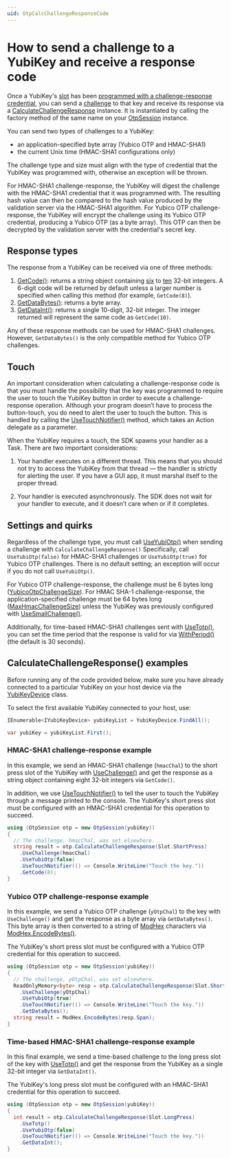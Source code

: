 ```yaml
---
uid: OtpCalcChallengeResponseCode
---
```


<!-- Copyright 2021 Yubico AB

Licensed under the Apache License, Version 2.0 (the "License");
you may not use this file except in compliance with the License.
You may obtain a copy of the License at

    http://www.apache.org/licenses/LICENSE-2.0

Unless required by applicable law or agreed to in writing, software
distributed under the License is distributed on an "AS IS" BASIS,
WITHOUT WARRANTIES OR CONDITIONS OF ANY KIND, either express or implied.
See the License for the specific language governing permissions and
limitations under the License. -->

# How to send a challenge to a YubiKey and receive a response code

Once a YubiKey's [slot](xref:OtpSlots) has
been [programmed with a challenge-response credential](xref:OtpProgramChallengeResponse), you can send
a [challenge](xref:OtpChallengeResponse) to that key and receive its response via
a [CalculateChallengeResponse](xref:Yubico.YubiKey.Otp.Operations.CalculateChallengeResponse) instance. It is
instantiated by calling the factory method of the same name on your [OtpSession](xref:Yubico.YubiKey.Otp.OtpSession)
instance.

You can send two types of challenges to a YubiKey:

- an application-specified byte array (Yubico OTP and HMAC-SHA1)
- the current Unix time (HMAC-SHA1 configurations only)

The challenge type and size must align with the type of credential that the YubiKey was programmed with, otherwise an exception
will be thrown.

For HMAC-SHA1 challenge-response, the YubiKey will digest the challenge with the HMAC-SHA1 credential that it
was programmed with. The resulting hash value can then be compared to the hash value produced by the validation server via the HMAC-SHA1 algorithm. 
For Yubico OTP challenge-response, the YubiKey will encrypt the challenge using its Yubico OTP
credential, producing a Yubico OTP (as a byte array). This OTP can then be decrypted by the validation server with the credential's secret
key.

## Response types

The response from a YubiKey can be received via one of three methods:

1. [GetCode()](xref:Yubico.YubiKey.Otp.Operations.CalculateChallengeResponse.GetCode%28System.Int32%29): returns a
   string object containing [six](xref:Yubico.YubiKey.Otp.Operations.CalculateChallengeResponse.MinOtpDigits)
   to [ten](xref:Yubico.YubiKey.Otp.Operations.CalculateChallengeResponse.MaxOtpDigits) 32-bit integers. A 6-digit code
   will be returned by default unless a larger number is specified when calling this method (for
   example, ``GetCode(8)``).
1. [GetDataBytes()](xref:Yubico.YubiKey.Otp.Operations.CalculateChallengeResponse.GetDataBytes): returns a byte array.
1. [GetDataInt()](xref:Yubico.YubiKey.Otp.Operations.CalculateChallengeResponse.GetDataInt): returns a single 10-digit, 32-bit
   integer. The integer returned will represent the same code as ``GetCode(10)``.

Any of these response methods can be used for HMAC-SHA1 challenges. However, ``GetDataBytes()`` is the only
compatible method for Yubico OTP challenges.

## Touch

An important consideration when calculating a challenge-response code is that you must handle the possibility that the
key was programmed to require the user to touch the YubiKey button in order to execute a challenge-response operation.
Although your program doesn’t have to process the button-touch, you do need to alert the user to touch the button. This
is handled by calling
the [UseTouchNotifier()](xref:Yubico.YubiKey.Otp.Operations.CalculateChallengeResponse.UseTouchNotifier(System.Action))
method, which takes an Action delegate as a parameter.

When the YubiKey requires a touch, the SDK spawns your handler as a Task. There are two important considerations:

1. Your handler executes on a different thread. This means that you should not try to access the YubiKey from that
   thread — the handler is strictly for alerting the user. If you have a GUI app, it must marshal itself to the proper
   thread.

1. Your handler is executed asynchronously. The SDK does not wait for your handler to execute, and it doesn’t care when
   or if it completes.

## Settings and quirks

Regardless of the challenge type, you must
call [UseYubiOtp()](xref:Yubico.YubiKey.Otp.Operations.CalculateChallengeResponse.UseYubiOtp%28System.Boolean%29) when
sending a challenge with ``CalculateChallengeResponse()`` Specifically, call ``UseYubiOtp(false)`` for HMAC-SHA1 challenges 
or ``UseYubiOtp(true)`` for Yubico OTP challenges. There is no default setting; an exception will occur
if you do not call ``UseYubiOtp()``.

For Yubico OTP challenge-response, the challenge must be 6 bytes
long ([YubicoOtpChallengeSize](xref:Yubico.YubiKey.Otp.Operations.CalculateChallengeResponse.YubicoOtpChallengeSize)).
For HMAC SHA-1 challenge-response, the application-specified challenge must be 64 bytes
long ([MaxHmacChallengeSize](xref:Yubico.YubiKey.Otp.Operations.CalculateChallengeResponse.MaxHmacChallengeSize)) unless
the YubiKey was previously configured
with [UseSmallChallenge()](xref:Yubico.YubiKey.Otp.Operations.ConfigureChallengeResponse.UseSmallChallenge%28System.Boolean%29).

Additionally, for time-based HMAC-SHA1 challenges sent with [UseTotp()](xref:Yubico.YubiKey.Otp.Operations.CalculateChallengeResponse.UseTotp), you can set the time period that the response is valid for
via [WithPeriod()](xref:Yubico.YubiKey.Otp.Operations.CalculateChallengeResponse.WithPeriod%28System.Int32%29) (the
default is 30 seconds).

## CalculateChallengeResponse() examples

Before running any of the code provided below, make sure you have already connected to a particular YubiKey on your host
device via the [YubiKeyDevice](xref:Yubico.YubiKey.YubiKeyDevice) class.

To select the first available YubiKey connected to your host, use:

```C#
IEnumerable<IYubiKeyDevice> yubiKeyList = YubiKeyDevice.FindAll();

var yubiKey = yubiKeyList.First();
```

### HMAC-SHA1 challenge-response example

In this example, we send an HMAC-SHA1 challenge (``hmacChal``) to the short press slot of the YubiKey
with [UseChallenge()](xref:Yubico.YubiKey.Otp.Operations.CalculateChallengeResponse.UseChallenge%28System.Byte%5B%5D%29)
and get the response as a string object containing eight 32-bit integers via ``GetCode()``.

In addition, we
use [UseTouchNotifier()](xref:Yubico.YubiKey.Otp.Operations.CalculateChallengeResponse.UseTouchNotifier%28System.Action%29)
to tell the user to touch the YubiKey through a message printed to the console. The YubiKey's short press slot must be
configured with an HMAC-SHA1 credential for this operation to succeed.

```C#
using (OtpSession otp = new OtpSession(yubiKey))
{
  // The challenge, hmacChal, was set elsewhere.
  string result = otp.CalculateChallengeResponse(Slot.ShortPress)
    .UseChallenge(hmacChal)
    .UseYubiOtp(false)
    .UseTouchNotifier(() => Console.WriteLine("Touch the key."))
    .GetCode(8);
}
```

### Yubico OTP challenge-response example

In this example, we send a Yubico OTP challenge (``yOtpChal``) to the key with ``UseChallenge()`` and get the response
as a byte array via ``GetDataBytes()``. This byte array is then converted to a string of [ModHex](xref:OtpModhex)
characters
via [ModHex.EncodeBytes()](xref:Yubico.Core.Buffers.ModHex.EncodeBytes%28System.ReadOnlySpan%7BSystem.Byte%7D%2CSystem.Span%7BSystem.Char%7D%29).

The YubiKey's short press slot must be configured with a Yubico OTP credential for this operation to succeed.

```C#
using (OtpSession otp = new OtpSession(yubiKey))
{
  // The challenge, yOtpChal, was set elsewhere.
  ReadOnlyMemory<byte> resp = otp.CalculateChallengeResponse(Slot.ShortPress)
    .UseChallenge(yOtpChal)
    .UseYubiOtp(true)
    .UseTouchNotifier(() => Console.WriteLine("Touch the key."))
    .GetDataBytes();
  string result = ModHex.EncodeBytes(resp.Span);
}
```

### Time-based HMAC-SHA1 challenge-response example

In this final example, we send a time-based challenge to the long press slot of the key
with [UseTotp()](xref:Yubico.YubiKey.Otp.Operations.CalculateChallengeResponse.UseTotp) and get the response from the
YubiKey as a single 32-bit integer via ``GetDataInt()``.

The YubiKey's long press slot must be configured with an HMAC-SHA1 credential for this operation to succeed.

```C#
using (OtpSession otp = new OtpSession(yubiKey))
{
  int result = otp.CalculateChallengeResponse(Slot.LongPress)
    .UseTotp()
    .UseYubiOtp(false)
    .UseTouchNotifier(() => Console.WriteLine("Touch the key."))
    .GetDataInt();
}
```
